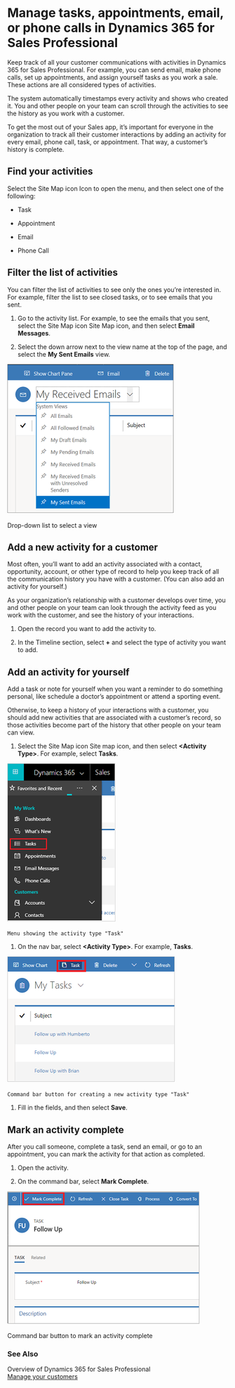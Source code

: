 Manage tasks, appointments, email, or phone calls in Dynamics 365 for Sales Professional
========================================================================================

Keep track of all your customer communications with activities in Dynamics 365
for Sales Professional. For example, you can send email, make phone calls, set
up appointments, and assign yourself tasks as you work a sale. These actions are
all considered types of activities.

The system automatically timestamps every activity and shows who created it. You
and other people on your team can scroll through the activities to see the
history as you work with a customer.

To get the most out of your Sales app, it’s important for everyone in the
organization to track all their customer interactions by adding an activity for
every email, phone call, task, or appointment. That way, a customer’s history is
complete.

Find your activities
--------------------

Select the Site Map icon Icon to open the menu, and then select one of the
following:

-   Task

-   Appointment

-   Email

-   Phone Call

Filter the list of activities
-----------------------------

You can filter the list of activities to see only the ones you’re interested in.
For example, filter the list to see closed tasks, or to see emails that you
sent.

1.  Go to the activity list. For example, to see the emails that you sent,
    select the Site Map icon Site Map icon, and then select **Email Messages**.

2.  Select the down arrow next to the view name at the top of the page, and
    select the **My Sent Emails** view.

![Drop-down list to select a view](media/862037d5a2b7732e2bf5501eacea49f4.png)

Drop-down list to select a view

Add a new activity for a customer
---------------------------------

Most often, you’ll want to add an activity associated with a contact,
opportunity, account, or other type of record to help you keep track of all the
communication history you have with a customer. (You can also add an activity
for yourself.)

As your organization’s relationship with a customer develops over time, you and
other people on your team can look through the activity feed as you work with
the customer, and see the history of your interactions.

1.  Open the record you want to add the activity to.

2.  In the Timeline section, select **+** and select the type of activity you
    want to add.

Add an activity for yourself
----------------------------

Add a task or note for yourself when you want a reminder to do something
personal, like schedule a doctor’s appointment or attend a sporting event.

Otherwise, to keep a history of your interactions with a customer, you should
add new activities that are associated with a customer’s record, so those
activities become part of the history that other people on your team can view.

1.  Select the Site Map icon Site map icon, and then select **\<Activity
    Type\>**. For example, select **Tasks**.

![Menu showing the activity type "Task"](media/c330f092ae021e263eba0a04733684b4.png)

    Menu showing the activity type "Task"

1.  On the nav bar, select **\<Activity Type\>**. For example, **Tasks**.

![Command bar button for creating a new activity type "Task"](media/638d78acfec4d23fb4d3642a45065487.png)

    Command bar button for creating a new activity type "Task"

1.  Fill in the fields, and then select **Save**.

Mark an activity complete
-------------------------

After you call someone, complete a task, send an email, or go to an appointment,
you can mark the activity for that action as completed.

1.  Open the activity.

2.  On the command bar, select **Mark Complete**.

![Command bar button to mark an activity complete](media/19a354a2d91fd803d9a7857901b98b2b.png)

Command bar button to mark an activity complete

### See Also

Overview of Dynamics 365 for Sales Professional  
[Manage your customers](#manage-your-customers)
